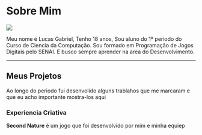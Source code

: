 # Sobre Mim

<p> <img src="./imagens/perfil.jpg"></p>
Meu nome é Lucas Gabriel, Tenho 18 anos, Sou aluno do 1º periodo do Curso de Ciencia da Computação. Sou formado em Programação de Jogos Digitais pelo SENAI. E busco sempre aprender na area do Desenvolvimento.

<hr/>

## Meus Projetos
Ao longo do periodo fui desenvolido alguns trablahos que me marcaram e que eu acho importante mostra-los aqui

### Experiencia Criativa
**Second Nature** é um jogo que foi desenvolvido por mim e minha equiep
